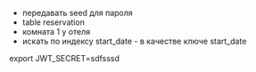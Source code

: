 - передавать seed для пароля
- table reservation 
- комната 1 у отеля
- искать по индексу start_date - в качестве ключе start_date

export JWT_SECRET=sdfsssd